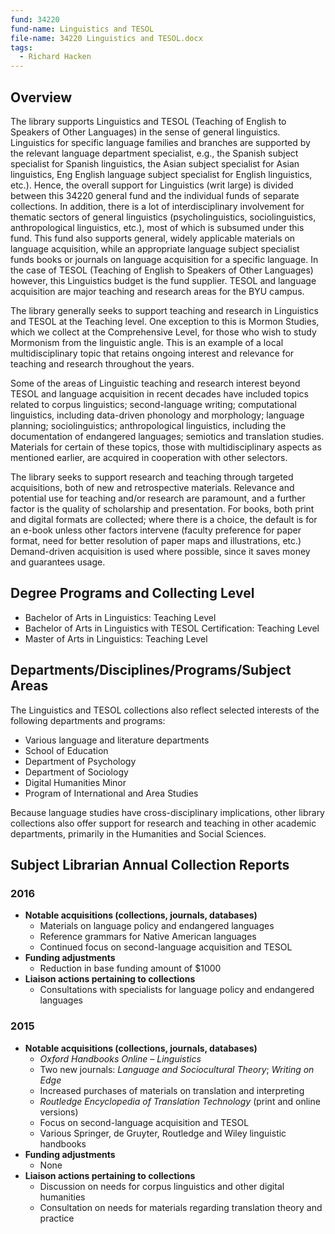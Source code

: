 ```yaml
---
fund: 34220
fund-name: Linguistics and TESOL
file-name: 34220 Linguistics and TESOL.docx
tags:
  - Richard Hacken
---
```


## Overview

The library supports Linguistics and TESOL (Teaching of English to Speakers of Other Languages) in the sense of general linguistics. Linguistics for specific language families and branches are supported by the relevant language department specialist, e.g., the Spanish subject specialist for Spanish linguistics, the Asian subject specialist for Asian linguistics, Eng English language subject specialist for English linguistics, etc.). Hence, the overall support for Linguistics (writ large) is divided between this 34220 general fund and the individual funds of separate collections. In addition, there is a lot of interdisciplinary involvement for thematic sectors of general linguistics (psycholinguistics, sociolinguistics, anthropological linguistics, etc.), most of which is subsumed under this fund. This fund also supports general, widely applicable materials on language acquisition, while an appropriate language subject specialist funds books or journals on language acquisition for a specific language. In the case of TESOL (Teaching of English to Speakers of Other Languages) however, this Linguistics budget is the fund supplier. TESOL and language acquisition are major teaching and research areas for the BYU campus.

The library generally seeks to support teaching and research in Linguistics and TESOL at the Teaching level. One exception to this is Mormon Studies, which we collect at the Comprehensive Level, for those who wish to study Mormonism from the linguistic angle. This is an example of a local multidisciplinary topic that retains ongoing interest and relevance for teaching and research throughout the years.

Some of the areas of Linguistic teaching and research interest beyond TESOL and language acquisition in recent decades have included topics related to corpus linguistics; second-language writing; computational linguistics, including data-driven phonology and morphology; language planning; sociolinguistics; anthropological linguistics, including the documentation of endangered languages; semiotics and translation studies. Materials for certain of these topics, those with multidisciplinary aspects as mentioned earlier, are acquired in cooperation with other selectors.

The library seeks to support research and teaching through targeted acquisitions, both of new and retrospective materials. Relevance and potential use for teaching and/or research are paramount, and a further factor is the quality of scholarship and presentation. For books, both print and digital formats are collected; where there is a choice, the default is for an e-book unless other factors intervene (faculty preference for paper format, need for better resolution of paper maps and illustrations, etc.)  Demand-driven acquisition is used where possible, since it saves money and guarantees usage.

## Degree Programs and Collecting Level

- Bachelor of Arts in Linguistics: Teaching Level
- Bachelor of Arts in Linguistics with TESOL Certification: Teaching Level
- Master of Arts in Linguistics: Teaching Level

## Departments/<wbr/>Disciplines/<wbr/>Programs/<wbr/>Subject Areas

The Linguistics and TESOL collections also reflect selected interests of the following departments and programs:

- Various language and literature departments
- School of Education
- Department of Psychology
- Department of Sociology
- Digital Humanities Minor
- Program of International and Area Studies

Because language studies have cross-disciplinary implications, other library collections also offer support for research and teaching in other academic departments, primarily in the Humanities and Social Sciences.

## Subject Librarian Annual Collection Reports

### 2016

- **Notable acquisitions (collections, journals, databases)**
  - Materials on language policy and endangered languages
  - Reference grammars for Native American languages
  - Continued focus on second-language acquisition and TESOL
- **Funding adjustments**
  - Reduction in base funding amount of $1000
- **Liaison actions pertaining to collections**
  - Consultations with specialists for language policy and endangered languages

### 2015

- **Notable acquisitions (collections, journals, databases)**
  - _Oxford Handbooks Online – Linguistics_
  - Two new journals: _Language and Sociocultural Theory_; _Writing on Edge_
  - Increased purchases of materials on translation and interpreting
  - _Routledge Encyclopedia of Translation Technology_ (print and online versions)
  - Focus on second-language acquisition and TESOL
  - Various Springer, de Gruyter, Routledge and Wiley linguistic handbooks
- **Funding adjustments**
  - None
- **Liaison actions pertaining to collections**
	- Discussion on needs for corpus linguistics and other digital humanities
	- Consultation on needs for materials regarding translation theory and practice
